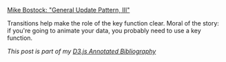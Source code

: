 [Mike Bostock: "General Update Pattern, III"][article]

Transitions help make the role of the key function clear. Moral of the story: if you're going to animate your data, you probably need to use a key function.

_This post is part of my [D3.js Annotated Bibliography][d3biblio]_

[article]: http://bl.ocks.org/mbostock/3808234 "General Update Pattern, III"
[d3biblio]: http://www.poorlytrainedape.com/tag/d3-bibliography/